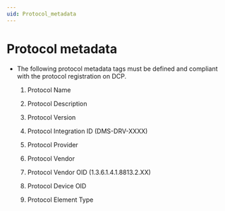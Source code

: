 ```yaml
---
uid: Protocol_metadata
---
```


# Protocol metadata

- The following protocol metadata tags must be defined and compliant with the protocol registration on DCP.

    1. Protocol Name

    2. Protocol Description

    3. Protocol Version

    4. Protocol Integration ID (DMS-DRV-XXXX)

    5. Protocol Provider

    6. Protocol Vendor

    7. Protocol Vendor OID (1.3.6.1.4.1.8813.2.XX)

    8. Protocol Device OID

    9. Protocol Element Type
